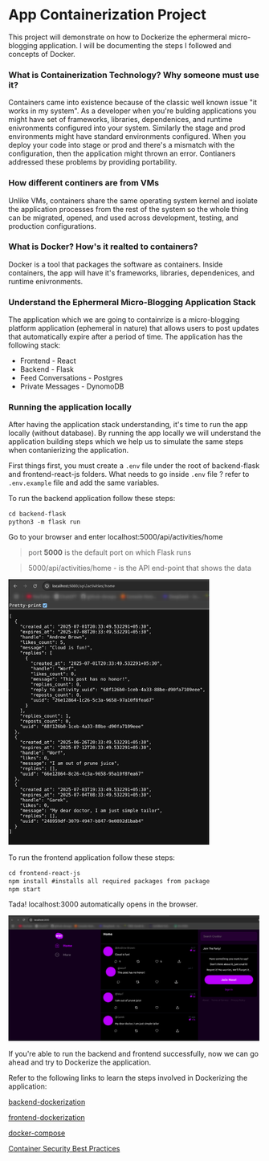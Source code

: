 # App Containerization Project

This project will demonstrate on how to Dockerize the ephermeral micro-blogging application.
I will be documenting the steps I followed and concepts of Docker.


### What is Containerization Technology? Why someone must use it?

Containers came into existence because of the classic well known issue "it works in my system". As a developer when you're bulding applications you might have set of frameworks, libraries, dependenices, and runtime enivronments configured into your system. Similarly the stage and prod environments might have standard environments configured. When you deploy your code into stage or prod and there's a mismatch with the configuration, then the application might thrown an error. Contianers addressed these problems by providing portability.


### How different continers are from VMs

Unlike VMs, containers share the same operating system kernel and isolate the application processes from the rest of the system so the whole thing can be migrated, opened, and used across development, testing, and production configurations. 

### What is Docker? How's it realted to containers?

Docker is a tool that packages the software as containers. Inside containers, the app will have it's frameworks, libraries, dependenices, and runtime enivronments.

### Understand the Ephermeral Micro-Blogging Application Stack

The application which we are going to containrize is a micro-blogging platform application (ephemeral in nature) that allows users to post updates that automatically expire after a period of time. The application has the following stack:

- Frontend - React
- Backend - Flask
- Feed Conversations - Postgres
- Private Messages - DynomoDB

### Running the application locally

After having the application stack understanding, it's time to run the app locally (without database). By running the app locally we will understand the application building steps which we help us to simulate the same steps when contanierizing the application.

First things first, you must create a `.env` file under the root of backend-flask and frontend-react-js folders. What needs to go inside `.env` file ? refer to `.env.example` file and add the same variables.

To run the backend application follow these steps:
```
cd backend-flask
python3 -m flask run
```
Go to your browser and enter localhost:5000/api/activities/home

> port **5000** is the default port on which Flask runs

> 5000/api/activities/home - is the API end-point that shows the data

<img src="images/5000.png" alt="Alt text" width="400"/>


To run the frontend application follow these steps:
```
cd frontend-react-js
npm install #installs all required packages from package
npm start
```

Tada! localhost:3000 automatically opens in the browser.

<img src="images/3000.png" alt="Alt text" width="500"/>


If you're able to run the backend and frontend successfully, now we can go ahead and try to Dockerize the application.

Refer to the following links to learn the steps involved in Dockerizing the application:


[backend-dockerization](https://github.com/devops-champ/app-containerization-project/blob/main/_docs/backend-docker.md#dockerize-the-backend-framework)

[frontend-dockerization](https://github.com/devops-champ/app-containerization-project/blob/main/_docs/frontend-docker.md#dockerize-the-frontend-framework)

[docker-compose](https://github.com/devops-champ/app-containerization-project/blob/main/_docs/docker-compose.md#docker-compose)

[Container Security Best Practices](https://github.com/devops-champ/app-containerization-project/blob/main/_docs/container-security-best-pactices.md#container-security-best-practices)
